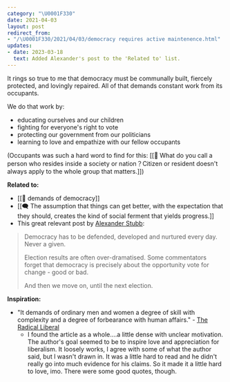 ```yaml
---
category: "\U0001F330"
date: 2021-04-03
layout: post
redirect_from:
- "/\U0001F330/2021/04/03/democracy requires active maintenence.html"
updates:
- date: 2023-03-18
  text: Added Alexander's post to the 'Related to' list.
---
```


It rings so true to me that democracy must be communally built, fiercely protected, and lovingly repaired. All of that demands constant work from its occupants.

We do that work by:
- educating ourselves and our children
- fighting for everyone's right to vote
- protecting our government from our politicians
- learning to love and empathize with our fellow occupants

(Occupants was such a hard word to find for this: [[🌰 What do you call a person who resides inside a society or nation？Citizen or resident doesn't always apply to the whole group that matters.]])

**Related to:**
- [[🌰 demands of democracy]]
- [[🗨️ The assumption that things can get better, with the expectation that they should, creates the kind of social ferment that yields progress.]]
- This great relevant post by [Alexander Stubb](https://respublicae.eu/@alexstubb/109312838671695062): 
> Democracy has to be defended, developed and nurtured every day. Never a given.
> 
> Election results are often over-dramatised. Some commentators forget that democracy is precisely about the opportunity vote for change - good or bad.
> 
> And then we move on, until the next election.

**Inspiration:**
- "It demands of ordinary men and women a degree of skill with complexity and a degree of forbearance with human affairs." - [The Radical Liberal](whiterosemagazine.com/the-radical-liberal)
	- I found the article as a whole....a little dense with unclear motivation. The author's goal seemed to be to inspire love and appreciation for liberalism. It loosely works, I agree with some of what the author said, but I wasn't drawn in. It was a little hard to read and he didn't really go into much evidence for his claims. So it made it a little hard to love, imo. There were some good quotes, though.